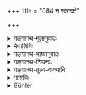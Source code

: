 +++
title = "084 न स्कन्दते"

+++

<details><summary>गङ्गानथ-मूलानुवादः</summary>

What is offered into the mouth of the Brāhmaṇa, which is neither spilt nor spoilt, nor wasted, is far superior to the Fire-offerings.—(84)
</details>

<details><summary>मेधातिथिः</summary>

एष एवार्थो ऽवश्यानुष्ठेयः प्रकारान्तरेण पुनर् उच्यते । अग्नौ यद् धूयते तत् कदाचित् **स्कन्दति** अधः पतति हूयमानम्, तथा **च्यवते** पुरोडाशादि क्षामतया । ततश् च कर्मवैगुणयाद् **विनश्यति** शिष्टानाम् । इदं तु यद् ब्राह्मणेभ्यो दानम्, न तस्यैते दोषाः सन्ति । अत एवाह **वरिष्ठम् अग्निहोत्रेभ्यः**, अग्नौ होमेभ्य इत्य् अर्थः । मुख्यार्थवृत्त्या कर्मनामधेयम् एवाग्निहोत्रशब्दस् तदा चादिग्रहणं व्याख्येयम् । **मुखे हुतम्** इति । पाणिर् एव ब्राह्मणस्य मुखम्, "पाण्यास्यो हि द्विजः स्मृतः" (म्ध् ४.११७) इत् वचनात् । **वरिष्ठं** श्रेष्ठम् । अर्थवादश् चायम्, न पुनर् होमनिन्दैव ॥ ८.८४ ॥
</details>

<details><summary>गङ्गानथ-भाष्यानुवादः</summary>

That the act just mentioned *must* be performed is asserted again in another form; What is offered into the Fire is sometimes ‘*spilt*’— it flows out, when it is poured out; sometimes it becomes spoilt—as in the case of the cake—by becoming overburnt. Similarly it becomes ‘wasted’—in the eyes of all cultured men—by reason of defects in the ritualistic detail. None of these defects is possible in the case of what is given to Brāhmaṇas.

It is in view of this that the text asserts that this is ‘*superior to the Fire-offerings*’—*i.e*. to the offerings poured into fire. Or, the term ‘*Agnihotra*’ may be taken in its literal sense of the name of the Rite; and in that case we have to supply the term ‘*et cetera*.’

‘*Offered into the mouth*.’—The hand of the Brāhmaṇa is his ‘mouth’; according to the declaration—‘The Brāhmaṇa has been described as having his hands for his mouth.’

‘*Superior*’—more excellent.

This is purely commendatory; and should not be taken as actually detracting from the value of the Fire-offerings.—(84)
</details>

<details><summary>गङ्गानथ-टिप्पन्यः</summary>

‘*Chyavate*’—‘Becomes spoilt’ (Medhātithi); Kullūka reads ‘*vyathate*’ and explains it as ‘dries up’; and Rāghavānanda as ‘causes pain’.

This verse is quoted in *Rājanītiratnākara* (p. 14a).
</details>

<details><summary>गङ्गानथ-तुल्य-वाक्यानि</summary>

*Vaśiṣṭha* (30.7).—‘The offering made through the mouth of a Brāhmaṇa,
which is neither spilt nor causes pain, nor assails him who makes it, is far more excellent than the *Agnihotra*.’

*Yājñavalkya* (1.315),—‘What is offered into the Brāhmaṇa-fire is an
oblation that involves no spilling and no pain, and is not tainted by expiations.’
</details>

<details><summary>भारुचिः</summary>

यथा स्कन्ना आहुतिर् दोषाय पात्रभेदाच् च व्यथिता, अविज्ञातदेवता च यथा यथानश्यति । तथा च ब्राह्मणम् "अर्धा ह वा एषाहुतिर् या देवताम् अविज्ञाय हुता" । एवं च सति या आहुतेर् दोषत्रयेण निन्दा सा प्रकृतब्राह्मणदानस्तुत्यर्था । तथा चोक्तम् "वरिष्ठम् अग्निहोत्रेभ्यः" इति । अग्निहोत्रेभ्यो ऽग्निहोत्रादिभ्य इत्य् अर्थः । सर्वं नित्यकर्मोपसंग्रहार्थम् एतद् एवं विज्ञेयम् । **मुख**ग्रहणाच् चान्नदानम् इति केचिद् आहुः । तद् अयुक्तम् । "पाण्यास्यो हि द्विजः स्मृतः" (म्ध् ४.११७) इति वचनात्, सर्वप्रतिग्रहविषयम् एतद् विज्ञेयम् ॥ ७.८४ ॥

_इदं चान्यत् ।_
</details>

<details><summary>Bühler</summary>

084	The offering made through the mouth of a Brahmana, which is neither spilt, nor falls (on the ground), nor ever perishes, is far more excellent than Agnihotras.
</details>
